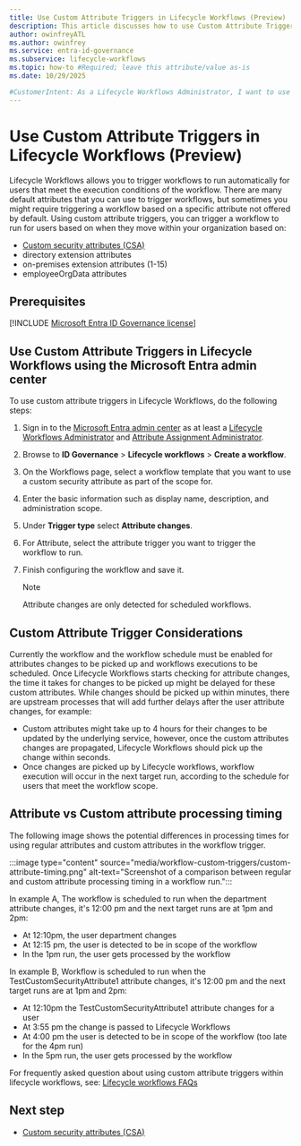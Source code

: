 ```yaml
---
title: Use Custom Attribute Triggers in Lifecycle Workflows (Preview)
description: This article discusses how to use Custom Attribute Triggers as an attribute change trigger within a workflow in Lifecycle Workflows.
author: owinfreyATL
ms.author: owinfrey
ms.service: entra-id-governance
ms.subservice: lifecycle-workflows
ms.topic: how-to #Required; leave this attribute/value as-is
ms.date: 10/29/2025

#CustomerIntent: As a Lifecycle Workflows Administrator, I want to use Custom Attribute triggers as an attribute change trigger so that I can trigger workflows based on other custom attributes.
---
```




# Use Custom Attribute Triggers in Lifecycle Workflows (Preview)

Lifecycle Workflows allows you to trigger workflows to run automatically for users that meet the execution conditions of the workflow. There are many default attributes that you can use to trigger workflows, but sometimes you might require triggering a workflow based on a specific attribute not offered by default. Using custom attribute triggers, you can trigger a workflow to run for users based on when they move within your organization based on:

- [Custom security attributes (CSA)](manage-workflow-custom-security-attribute.md)
- directory extension attributes
- on-premises extension attributes (1-15)
- employeeOrgData attributes

## Prerequisites

[!INCLUDE [Microsoft Entra ID Governance license](../includes/entra-entra-governance-license.md)]


## Use Custom Attribute Triggers in Lifecycle Workflows using the Microsoft Entra admin center

To use custom attribute triggers in Lifecycle Workflows, do the following steps:

1. Sign in to the [Microsoft Entra admin center](https://entra.microsoft.com) as at least a [Lifecycle Workflows Administrator](../identity/role-based-access-control/permissions-reference.md#lifecycle-workflows-administrator) and [Attribute Assignment Administrator](../identity/role-based-access-control/permissions-reference.md#attribute-assignment-administrator).

1. Browse to **ID Governance** > **Lifecycle workflows** > **Create a workflow**.

1. On the Workflows page, select a workflow template that you want to use a custom security attribute as part of the scope for.

1. Enter the basic information such as display name, description, and administration scope.

1. Under **Trigger type** select **Attribute changes**.

1. For Attribute, select the attribute trigger you want to trigger the workflow to run. 

1. Finish configuring the workflow and save it.  
    > [!NOTE]
    > Attribute changes are only detected for scheduled workflows.

## Custom Attribute Trigger Considerations

Currently the workflow and the workflow schedule must be enabled for attributes changes to be picked up and workflows executions to be scheduled. Once Lifecycle Workflows starts checking for attribute changes, the time it takes for changes to be picked up might be delayed for these custom attributes. While changes should be picked up within minutes, there are upstream processes that will add further delays after the user attribute changes, for example:
- Custom attributes might take up to 4 hours for their changes to be updated by the underlying service, however, once the custom attributes changes are propagated, Lifecycle Workflows should pick up the change within seconds.
- Once changes are picked up by Lifecycle workflows, workflow execution will occur in the next target run, according to the schedule for users that meet the workflow scope.

## Attribute vs Custom attribute processing timing

The following image shows the potential differences in processing times for using regular attributes and custom attributes in the workflow trigger. 

:::image type="content" source="media/workflow-custom-triggers/custom-attribute-timing.png" alt-text="Screenshot of a comparison between regular and custom attribute processing timing in a workflow run.":::


In example A, The workflow is scheduled to run when the department attribute changes, it's 12:00 pm and the next target runs are at 1pm and 2pm:
- At 12:10pm, the user department changes
- At 12:15 pm, the user is detected to be in scope of the workflow
- In the 1pm run, the user gets processed by the workflow


In example B, Workflow is scheduled to run when the TestCustomSecurityAttribute1 attribute changes, it's 12:00 pm and the next target runs are at 1pm and 2pm:
- At 12:10pm the TestCustomSecurityAttribute1 attribute changes for a user
- At 3:55 pm the change is passed to Lifecycle Workflows
- At 4:00 pm the user is detected to be in scope of the workflow (too late for the 4pm run)
- In the 5pm run, the user gets processed by the workflow

For frequently asked question about using custom attribute triggers within lifecycle workflows, see: [Lifecycle workflows FAQs](workflows-faqs.md)



## Next step


- [Custom security attributes (CSA)](manage-workflow-custom-security-attribute.md)



